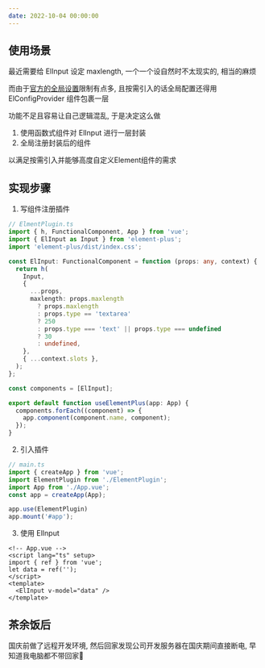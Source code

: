 ```yaml
---
date: 2022-10-04 00:00:00
---
```


## 使用场景

最近需要给 ElInput 设定 maxlength, 一个一个设自然时不太现实的, 相当的麻烦

而由于[官方的全局设置](https://element-plus.org/en-US/guide/quickstart.html#global-configuration)限制有点多, 且按需引入的话全局配置还得用 ElConfigProvider 组件包裹一层

功能不足且容易让自己逻辑混乱, 于是决定这么做

1. 使用函数式组件对 ElInput 进行一层封装
2. 全局注册封装后的组件

以满足按需引入并能够高度自定义Element组件的需求

## 实现步骤

1. 写组件注册插件

```Typescript
// ElmentPlugin.ts
import { h, FunctionalComponent, App } from 'vue';
import { ElInput as Input } from 'element-plus';
import 'element-plus/dist/index.css';

const ElInput: FunctionalComponent = function (props: any, context) {
  return h(
    Input,
    {
      ...props,
      maxlength: props.maxlength
        ? props.maxlength
        : props.type == 'textarea'
        ? 250
        : props.type === 'text' || props.type === undefined
        ? 30
        : undefined,
    },
    { ...context.slots },
  );
};

const components = [ElInput];

export default function useElementPlus(app: App) {
  components.forEach((component) => {
    app.component(component.name, component);
  });
}
```

2. 引入插件

```typescript
// main.ts
import { createApp } from 'vue';
import ElementPlugin from './ElementPlugin';
import App from './App.vue';
const app = createApp(App);

app.use(ElementPlugin)
app.mount('#app');
```

3. 使用 ElInput

```vue
<!-- App.vue -->
<script lang="ts" setup>
import { ref } from 'vue';
let data = ref('');
</script>
<template>
  <ElInput v-model="data" />
</template>
```

## 茶余饭后

国庆前做了远程开发环境, 然后回家发现公司开发服务器在国庆期间直接断电, 早知道我电脑都不带回家🤣
